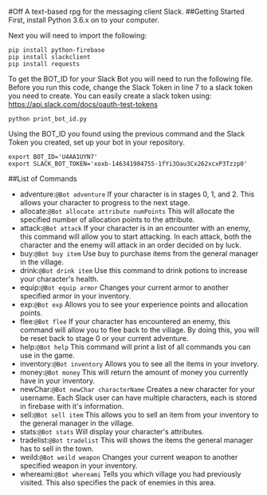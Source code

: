 #Off
A text-based rpg for the messaging client Slack.
##Getting Started
First, install Python 3.6.x on to your computer.

Next you will need to import the following:
<pre><code>pip install python-firebase
pip install slackclient
pip install requests</code></pre>

To get the BOT_ID for your Slack Bot you will need to run the following file. Before you run this code, change the Slack Token in line 7 to a slack token you need to create. You can easily create a slack token using: https://api.slack.com/docs/oauth-test-tokens
<pre><code>python print_bot_id.py</code></pre>

Using the BOT_ID you found using the previous command and the Slack Token you created, set up your bot in your repository.
<pre><code>export BOT_ID='U4AA1UYN7'
export SLACK_BOT_TOKEN='xoxb-146341984755-1fYi3Oau3Cx262xcxP3Tzzp0'
</code></pre>

##List of Commands
<ul>
<li>adventure:<code>@Bot adventure</code>
  If your character is in stages 0, 1, and 2. This allows your character to progress to the next stage.
</li>
<li>allocate:<code>@Bot allocate attribute numPoints</code>
  This will allocate the specified number of allocation points to the attribute.
</li>
<li>attack:<code>@Bot attack</code>
  If your character is in an encounter with an enemy, this command will allow you to start attacking. In each attack, both the character and the enemy will attack in an order decided on by luck.
</li>
<li>buy:<code>@Bot buy item</code>
  Use buy to purchase items from the general manager in the village.
</li>
<li>drink:<code>@Bot drink item</code>
  Use this command to drink potions to increase your character's health.
</li>
<li>equip:<code>@Bot equip armor</code>
Changes your current armor to another specified armor in your inventory.
</li>
<li>exp:<code>@Bot exp</code>
  Allows you to see your experience points and allocation points.
</li>
<li>flee:<code>@Bot flee</code>
  If your character has encountered an enemy, this command will allow you to flee back to the village. By doing this, you will be reset back to stage 0 or your current adventure.
</li>
<li>help:<code>@Bot help</code>
  This command will print a list of all commands you can use in the game.
</li>
<li>inventory:<code>@Bot inventory</code>
  Allows you to see all the items in your invetory.
</li>
<li>money:<code>@Bot money</code>
  This will return the amount of money you currently have in your inventory.
</li>
<li>newChar:<code>@Bot newChar characterName</code>
  Creates a new character for your username. Each Slack user can have multiple characters, each is stored in firebase with it's information.
</li>
<li>sell:<code>@Bot sell item</code>
  This allows you to sell an item from your inventory to the general manager in the village.
</li>
<li>stats:<code>@Bot stats</code>
  Will display your character's attributes.
</li>
<li>tradelist:<code>@Bot tradelist</code>
  This will shows the items the general manager has to sell in the town.
</li>
<li>weild:<code>@Bot weild weapon</code>
  Changes your current weapon to another specified weapon in your inventory.
</li>
<li>whereami:<code>@Bot whereami</code>
  Tells you which village you had previously visited. This also specifies the pack of enemies in this area.
</li>
</ul>
